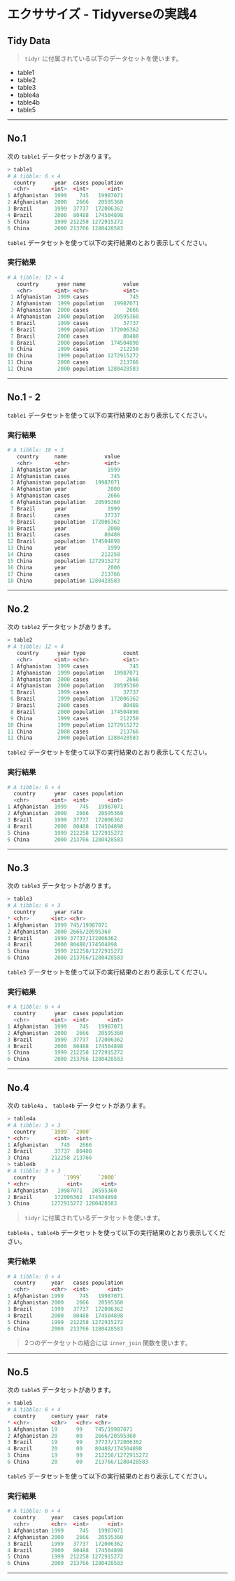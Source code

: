 # エクササイズ - Tidyverseの実践4

## Tidy Data

> `tidyr` に付属されている以下のデータセットを使います。

+ table1
+ table2
+ table3
+ table4a
+ table4b
+ table5

---

## No.1

次の `table1` データセットがあります。

```r
> table1
# A tibble: 6 × 4
  country      year  cases population
  <chr>       <int>  <int>      <int>
1 Afghanistan  1999    745   19987071
2 Afghanistan  2000   2666   20595360
3 Brazil       1999  37737  172006362
4 Brazil       2000  80488  174504898
5 China        1999 212258 1272915272
6 China        2000 213766 1280428583
```

`table1` データセットを使って以下の実行結果のとおり表示してください。

### 実行結果

```r
# A tibble: 12 × 4
   country      year name            value
   <chr>       <int> <chr>           <int>
 1 Afghanistan  1999 cases             745
 2 Afghanistan  1999 population   19987071
 3 Afghanistan  2000 cases            2666
 4 Afghanistan  2000 population   20595360
 5 Brazil       1999 cases           37737
 6 Brazil       1999 population  172006362
 7 Brazil       2000 cases           80488
 8 Brazil       2000 population  174504898
 9 China        1999 cases          212258
10 China        1999 population 1272915272
11 China        2000 cases          213766
12 China        2000 population 1280428583
```

---

## No.1 - 2

`table1` データセットを使って以下の実行結果のとおり表示してください。

### 実行結果

```r
# A tibble: 18 × 3
   country     name            value
   <chr>       <chr>           <int>
 1 Afghanistan year             1999
 2 Afghanistan cases             745
 3 Afghanistan population   19987071
 4 Afghanistan year             2000
 5 Afghanistan cases            2666
 6 Afghanistan population   20595360
 7 Brazil      year             1999
 8 Brazil      cases           37737
 9 Brazil      population  172006362
10 Brazil      year             2000
11 Brazil      cases           80488
12 Brazil      population  174504898
13 China       year             1999
14 China       cases          212258
15 China       population 1272915272
16 China       year             2000
17 China       cases          213766
18 China       population 1280428583
```

---

## No.2

次の `table2` データセットがあります。

```r
> table2
# A tibble: 12 × 4
   country      year type            count
   <chr>       <int> <chr>           <int>
 1 Afghanistan  1999 cases             745
 2 Afghanistan  1999 population   19987071
 3 Afghanistan  2000 cases            2666
 4 Afghanistan  2000 population   20595360
 5 Brazil       1999 cases           37737
 6 Brazil       1999 population  172006362
 7 Brazil       2000 cases           80488
 8 Brazil       2000 population  174504898
 9 China        1999 cases          212258
10 China        1999 population 1272915272
11 China        2000 cases          213766
12 China        2000 population 1280428583
```

`table2` データセットを使って以下の実行結果のとおり表示してください。

### 実行結果

```r
# A tibble: 6 × 4
  country      year  cases population
  <chr>       <int>  <int>      <int>
1 Afghanistan  1999    745   19987071
2 Afghanistan  2000   2666   20595360
3 Brazil       1999  37737  172006362
4 Brazil       2000  80488  174504898
5 China        1999 212258 1272915272
6 China        2000 213766 1280428583
```

---

## No.3

次の `table3` データセットがあります。

```r
> table3
# A tibble: 6 × 3
  country      year rate             
* <chr>       <int> <chr>            
1 Afghanistan  1999 745/19987071     
2 Afghanistan  2000 2666/20595360    
3 Brazil       1999 37737/172006362  
4 Brazil       2000 80488/174504898  
5 China        1999 212258/1272915272
6 China        2000 213766/1280428583
```

`table3` データセットを使って以下の実行結果のとおり表示してください。

### 実行結果

```r
# A tibble: 6 × 4
  country      year  cases population
  <chr>       <int>  <int>      <int>
1 Afghanistan  1999    745   19987071
2 Afghanistan  2000   2666   20595360
3 Brazil       1999  37737  172006362
4 Brazil       2000  80488  174504898
5 China        1999 212258 1272915272
6 China        2000 213766 1280428583
```

---

## No.4

次の `table4a` 、 `table4b` データセットがあります。

```r
> table4a
# A tibble: 3 × 3
  country     `1999` `2000`
* <chr>        <int>  <int>
1 Afghanistan    745   2666
2 Brazil       37737  80488
3 China       212258 213766
> table4b
# A tibble: 3 × 3
  country         `1999`     `2000`
* <chr>            <int>      <int>
1 Afghanistan   19987071   20595360
2 Brazil       172006362  174504898
3 China       1272915272 1280428583
```

> `tidyr` に付属されているデータセットを使います。

`table4a` 、`table4b` データセットを使って以下の実行結果のとおり表示してください。

### 実行結果

```r
# A tibble: 6 × 4
  country     year   cases population
  <chr>       <chr>  <int>      <int>
1 Afghanistan 1999     745   19987071
2 Afghanistan 2000    2666   20595360
3 Brazil      1999   37737  172006362
4 Brazil      2000   80488  174504898
5 China       1999  212258 1272915272
6 China       2000  213766 1280428583
```

> 2つのデータセットの結合には `inner_join` 関数を使います。

---

## No.5

次の `table5` データセットがあります。

```r
> table5
# A tibble: 6 × 4
  country     century year  rate             
* <chr>       <chr>   <chr> <chr>            
1 Afghanistan 19      99    745/19987071     
2 Afghanistan 20      00    2666/20595360    
3 Brazil      19      99    37737/172006362  
4 Brazil      20      00    80488/174504898  
5 China       19      99    212258/1272915272
6 China       20      00    213766/1280428583
```

`table5` データセットを使って以下の実行結果のとおり表示してください。

### 実行結果

```r
# A tibble: 6 × 4
  country     year   cases population
  <chr>       <chr>  <int>      <int>
1 Afghanistan 1999     745   19987071
2 Afghanistan 2000    2666   20595360
3 Brazil      1999   37737  172006362
4 Brazil      2000   80488  174504898
5 China       1999  212258 1272915272
6 China       2000  213766 1280428583
```

---


